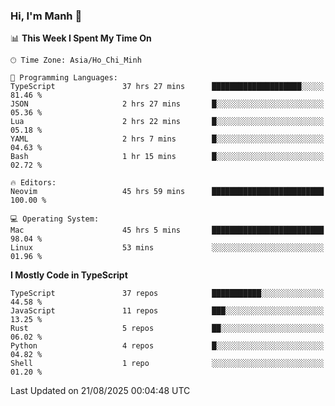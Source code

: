 ### Hi, I'm Manh 👋

<!--START_SECTION:waka-->
📊 **This Week I Spent My Time On** 

```text
🕑︎ Time Zone: Asia/Ho_Chi_Minh

💬 Programming Languages: 
TypeScript               37 hrs 27 mins      ████████████████████░░░░░   81.46 % 
JSON                     2 hrs 27 mins       █░░░░░░░░░░░░░░░░░░░░░░░░   05.36 % 
Lua                      2 hrs 22 mins       █░░░░░░░░░░░░░░░░░░░░░░░░   05.18 % 
YAML                     2 hrs 7 mins        █░░░░░░░░░░░░░░░░░░░░░░░░   04.63 % 
Bash                     1 hr 15 mins        █░░░░░░░░░░░░░░░░░░░░░░░░   02.72 % 

🔥 Editors: 
Neovim                   45 hrs 59 mins      █████████████████████████   100.00 % 

💻 Operating System: 
Mac                      45 hrs 5 mins       █████████████████████████   98.04 % 
Linux                    53 mins             ░░░░░░░░░░░░░░░░░░░░░░░░░   01.96 % 
```

**I Mostly Code in TypeScript** 

```text
TypeScript               37 repos            ███████████░░░░░░░░░░░░░░   44.58 % 
JavaScript               11 repos            ███░░░░░░░░░░░░░░░░░░░░░░   13.25 % 
Rust                     5 repos             ██░░░░░░░░░░░░░░░░░░░░░░░   06.02 % 
Python                   4 repos             █░░░░░░░░░░░░░░░░░░░░░░░░   04.82 % 
Shell                    1 repo              ░░░░░░░░░░░░░░░░░░░░░░░░░   01.20 % 
```




 Last Updated on 21/08/2025 00:04:48 UTC
<!--END_SECTION:waka-->
